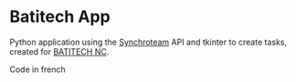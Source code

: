 # Batitech App

Python application using the [Synchroteam](https://www.synchroteam.com/) API and tkinter to create tasks, created for [BATITECH NC](https://www.facebook.com/BatitechNouvelleCaledonie/).

Code in french
